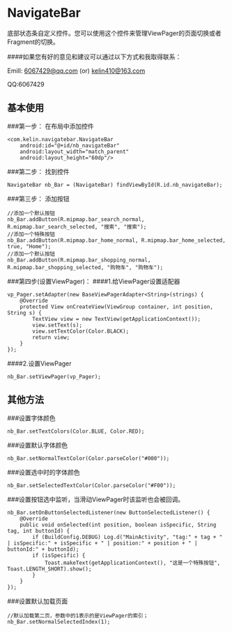 # NavigateBar
底部状态条自定义控件。您可以使用这个控件来管理ViewPager的页面切换或者Fragment的切换。

####如果您有好的意见和建议可以通过以下方式和我取得联系：

Emill: 6067429@qq.com (or) kelin410@163.com

QQ:6067429

## 基本使用
###第一步：
在布局中添加控件

    <com.kelin.navigatebar.NavigateBar
        android:id="@+id/nb_navigateBar"
        android:layout_width="match_parent"
        android:layout_height="60dp"/>

###第二步：
找到控件

    NavigateBar nb_Bar = (NavigateBar) findViewById(R.id.nb_navigateBar);

###第三步：
添加按钮

    //添加一个默认按钮
    nb_Bar.addButton(R.mipmap.bar_search_normal, R.mipmap.bar_search_selected, "搜索", "搜索");
    //添加一个特殊按钮
    nb_Bar.addButton(R.mipmap.bar_home_normal, R.mipmap.bar_home_selected, true, "Home");
    //添加一个默认按钮
    nb_Bar.addButton(R.mipmap.bar_shopping_normal, R.mipmap.bar_shopping_selected, "购物车", "购物车");
###第四步(设置ViewPager)：
####1.给ViewPager设置适配器

	vp_Pager.setAdapter(new BaseViewPagerAdapter<String>(strings) {
        @Override
        protected View onCreateView(ViewGroup container, int position, String s) {
            TextView view = new TextView(getApplicationContext());
            view.setText(s);
            view.setTextColor(Color.BLACK);
            return view;
        }
    });

####2.设置ViewPager

	nb_Bar.setViewPager(vp_Pager);



## 其他方法
###设置字体颜色

    nb_Bar.setTextColors(Color.BLUE, Color.RED);

###设置默认字体颜色

    nb_Bar.setNormalTextColor(Color.parseColor("#000"));
###设置选中时的字体颜色

    nb_Bar.setSelectedTextColor(Color.parseColor("#F00"));
###设置按钮选中监听，当滑动ViewPager时该监听也会被回调。

    nb_Bar.setOnButtonSelectedListener(new ButtonSelectedListener() {
        @Override
        public void onSelected(int position, boolean isSpecific, String tag, int buttonId) {
            if (BuildConfig.DEBUG) Log.d("MainActivity", "tag:" + tag + " | isSpecific:" + isSpecific + " | position:" + position + " | buttonId:" + buttonId);
            if (isSpecific) {
                Toast.makeText(getApplicationContext(), "这是一个特殊按钮", Toast.LENGTH_SHORT).show();
            }
        }
    });

###设置默认加载页面

	//默认加载第二页，参数中的1表示的是ViewPager的索引；
    nb_Bar.setNormalSelectedIndex(1);
            

    